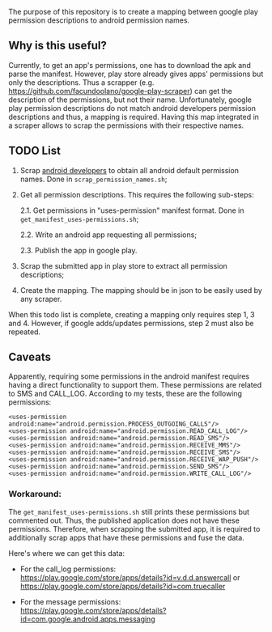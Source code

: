 The purpose of this repository is to create a mapping between google play permission descriptions to android permission names. 

## Why is this useful?
Currently, to get an app's permissions, one has to download the apk and parse the manifest. However, play store already gives apps' permissions but only the descriptions. Thus a scrapper (e.g. https://github.com/facundoolano/google-play-scraper) can get the description of the permissions, but not their name. Unfortunately, google play permission descriptions do not match android developers permission descriptions and thus, a mapping is required. Having this map integrated in a scraper allows to scrap the permissions with their respective names.

## TODO List

1. Scrap [android developers](https://developer.android.com/reference/android/Manifest.permission.html) to obtain all android default permission names. Done in `scrap_permission_names.sh`;

2. Get all permission descriptions. This requires the following sub-steps:

   2.1. Get permissions in "uses-permission" manifest format. Done in `get_manifest_uses-permissions.sh`;

   2.2. Write an android app requesting all permissions;

   2.3. Publish the app in google play.

3. Scrap the submitted app in play store to extract all permission descriptions;

4. Create the mapping. The mapping should be in json to be easily used by any scraper.

When this todo list is complete, creating a mapping only requires step 1, 3 and 4. However, if google adds/updates permissions, step 2 must also be repeated.


## Caveats

Apparently, requiring some permissions in the android manifest requires having a direct functionality to support them. These permissions are related to SMS and CALL_LOG. According to my tests, these are the following permissions:

    <uses-permission android:name="android.permission.PROCESS_OUTGOING_CALLS"/>
    <uses-permission android:name="android.permission.READ_CALL_LOG"/>
    <uses-permission android:name="android.permission.READ_SMS"/>
    <uses-permission android:name="android.permission.RECEIVE_MMS"/>
    <uses-permission android:name="android.permission.RECEIVE_SMS"/>
    <uses-permission android:name="android.permission.RECEIVE_WAP_PUSH"/>
    <uses-permission android:name="android.permission.SEND_SMS"/>
    <uses-permission android:name="android.permission.WRITE_CALL_LOG"/>

### Workaround: 

The `get_manifest_uses-permissions.sh` still prints these permissions but commented out. Thus, the published application does not have these permissions. Therefore, when scrapping the submitted app, it is required to additionally scrap apps that have these permissions and fuse the data.

Here's where we can get this data:
* For the call_log permissions: https://play.google.com/store/apps/details?id=v.d.d.answercall or https://play.google.com/store/apps/details?id=com.truecaller

* For the message permissions: https://play.google.com/store/apps/details?id=com.google.android.apps.messaging